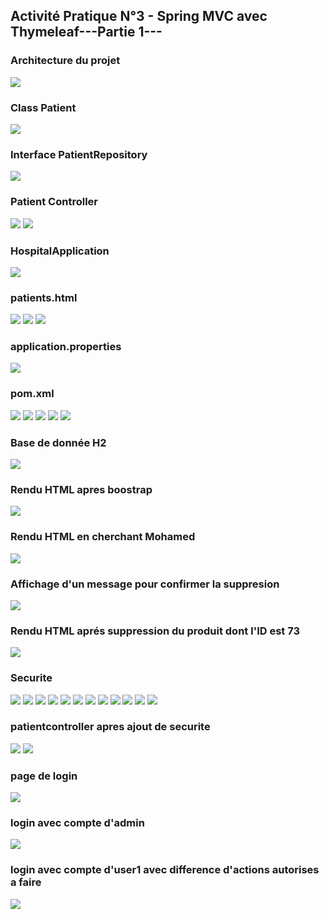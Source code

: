 <h2>Activité Pratique N°3 - Spring MVC avec Thymeleaf---Partie 1--- </h2>
<h3>Architecture du projet</h3>
<img src="captures/img.png">
<h3>Class Patient</h3>
<img src="captures/2.png">
<h3> Interface PatientRepository</h3>
<img src="captures/3.png">
<h3>Patient Controller</h3>
<img src="captures/4.png">
<img src="captures/5.png">
<h3> HospitalApplication</h3>
<img src="captures/6.png">
<h3> patients.html</h3>
<img src="captures/7.png">
<img src="captures/8.png">
<img src="captures/9.png">
<h3> application.properties</h3>
<img src="captures/10.png">
<h3> pom.xml</h3>
<img src="captures/11.png">
<img src="captures/12.png">
<img src="captures/13.png">
<img src="captures/14.png">
<img src="captures/15.png">
<h3> Base de donnée H2 </h3>
<img src="captures/22.png">
<h3>Rendu HTML apres boostrap</h3>
<img src="captures/19.png">
<h3>Rendu HTML en cherchant Mohamed </h3>
<img src="captures/18.png">
<h3>Affichage d'un message pour confirmer la suppresion</h3>
<img src="captures/20.png">
<h3>Rendu HTML aprés suppression du produit dont l'ID est 73  </h3>
<img src="captures/21.png">
<h3>Securite</h3>
<img src="captures/img_1.png">
<img src="captures/img_2.png">
<img src="captures/img_3.png">
<img src="captures/img_4.png">
<img src="captures/img_5.png">
<img src="captures/img_6.png">
<img src="captures/img_7.png">
<img src="captures/img_8.png">
<img src="captures/img_9.png">
<img src="captures/img_10.png">
<img src="captures/img_11.png">
<img src="captures/img_12.png">
<h3>patientcontroller apres ajout de securite </h3>
<img src="captures/img_13.png">
<img src="captures/img_14.png">
<h3>page de login </h3>
<img src="captures/img_15.png">
<h3>login avec compte d'admin  </h3>
<img src="captures/img_16.png">
<h3>login avec compte d'user1 avec difference d'actions autorises a faire</h3>
<img src="captures/img_17.png">






